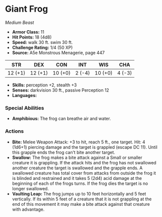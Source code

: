 # Giant Frog

*Medium* *Beast*

- **Armor Class:** 11
- **Hit Points:** 18 (4d8)
- **Speed:** walk 30 ft. swim 30 ft.
- **Challenge Rating:** 1/4 (50 XP)
- **Source:** A5e Monstrous Menagerie, page 447

| STR | DEX | CON | INT | WIS | CHA |
| --- | --- | --- | --- | --- | --- |
| 12 (+1) | 12 (+1) | 10 (+0) | 2 (-4) | 10 (+0) | 4 (-3) |

- **Skills:** perception +2, stealth +3
- **Senses:** darkvision 30 ft., passive Perception 12
- **Languages:** 

### Special Abilities

- **Amphibious:** The frog can breathe air and water.

### Actions

- **Bite:** Melee Weapon Attack: +3 to hit, reach 5 ft., one target. Hit: 4 (1d6+1) piercing damage and the target is grappled (escape DC 11). Until this grapple ends  the frog can't bite another target.
- **Swallow:** The frog makes a bite attack against a Small or smaller creature it is grappling. If the attack hits and the frog has not swallowed another creature  the target is swallowed and the grapple ends. A swallowed creature has total cover from attacks from outside the frog  it is blinded and restrained  and it takes 5 (2d4) acid damage at the beginning of each of the frogs turns. If the frog dies  the target is no longer swallowed.
- **Vaulting Leap:** The frog jumps up to 10 feet horizontally and 5 feet vertically. If its within 5 feet of a creature that it is not grappling at the end of this movement  it may make a bite attack against that creature with advantage.


